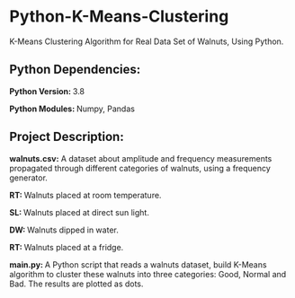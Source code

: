 # Python-K-Means-Clustering
K-Means Clustering Algorithm for Real Data Set of Walnuts, Using Python.

<h2>Python Dependencies:</h2>
<p><strong>Python Version: </strong> 3.8</p>
<p><strong>Python Modules: </strong> Numpy, Pandas</p>

<h2>Project Description:</h2>
<p><strong>walnuts.csv:</strong> A dataset about amplitude and frequency measurements propagated through different categories of walnuts, using a frequency generator.</p>
<p><strong>RT: </strong> Walnuts placed at room temperature.</p>
<p><strong>SL: </strong> Walnuts placed at direct sun light.</p>
<p><strong>DW: </strong> Walnuts dipped in water.</p>
<p><strong>RT: </strong> Walnuts placed at a fridge.</p>
<p><strong>main.py: </strong> A Python script that reads a walnuts dataset, build K-Means algorithm to cluster these walnuts into three categories: Good, Normal and Bad. The results are plotted as dots.
